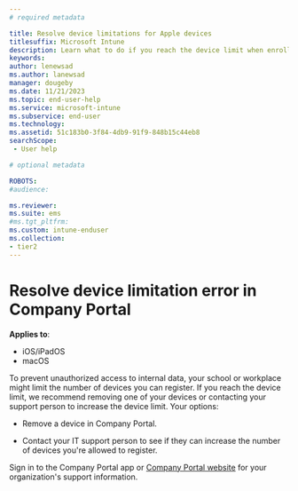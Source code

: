 ```yaml
---
# required metadata

title: Resolve device limitations for Apple devices      
titlesuffix: Microsoft Intune
description: Learn what to do if you reach the device limit when enrolling an Apple device with Intune Company Portal.  
keywords:
author: lenewsad
ms.author: lanewsad
manager: dougeby
ms.date: 11/21/2023
ms.topic: end-user-help
ms.service: microsoft-intune
ms.subservice: end-user
ms.technology:
ms.assetid: 51c183b0-3f84-4db9-91f9-848b15c44eb8
searchScope:
 - User help

# optional metadata

ROBOTS:  
#audience:

ms.reviewer: 
ms.suite: ems
#ms.tgt_pltfrm:
ms.custom: intune-enduser
ms.collection:
- tier2
---
```


# Resolve device limitation error in Company Portal  
**Applies to**:
* iOS/iPadOS
* macOS  

To prevent unauthorized access to internal data, your school or workplace might limit the number of devices you can register. If you reach the device limit, we recommend removing one of your devices or contacting your support person to increase the device limit. Your options:      

* Remove a device in Company Portal.
<!-- * Remove a device in the [MyApps portal](https://myapps.microsoft.com). Sign in with your work or school account. Select your profile picture > **View  account** > **Manage devices**.  --> 
* Contact your IT support person to see if they can increase the number of devices you're allowed to register. 

Sign in to the Company Portal app or [Company Portal website](https://go.microsoft.com/fwlink/?linkid=2010980) for your organization's support information.  
